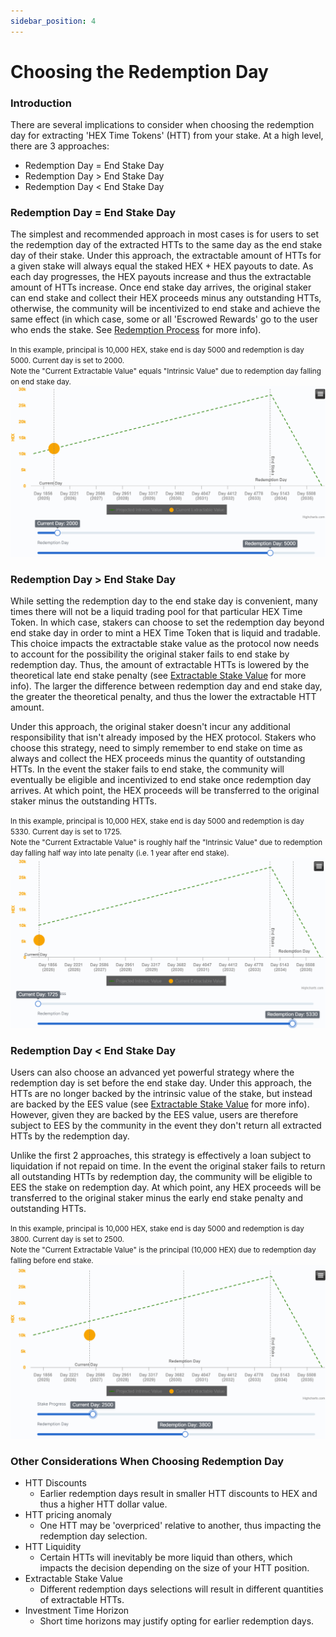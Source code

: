 ```yaml
---
sidebar_position: 4
---
```


# Choosing the Redemption Day

### Introduction
There are several implications to consider when choosing the redemption day for extracting 'HEX Time Tokens' (HTT) from your stake. At a high level, there are 3 approaches: 
- Redemption Day = End Stake Day
- Redemption Day > End Stake Day
- Redemption Day < End Stake Day

### Redemption Day = End Stake Day
The simplest and recommended approach in most cases is for users to set the redemption day of the extracted HTTs to the same day as the end stake day of their stake. Under this approach, the extractable amount of HTTs for a given stake will always equal the staked HEX + HEX payouts to date. As each day progresses, the HEX payouts increase and thus the extractable amount of HTTs increase. Once end stake day arrives, the original staker can end stake and collect their HEX proceeds minus any outstanding HTTs, otherwise, the community will be incentivized to end stake and achieve the same effect (in which case, some or all 'Escrowed Rewards' go to the user who ends the stake. See [Redemption Process](/Actuator%20Protocol/redemption) for more info).


<small>In this example, principal is 10,000 HEX, stake end is day 5000 and redemption is day 5000. Current day is set to 2000. <br/>
Note the "Current Extractable Value" equals "Intrinsic Value" due to redemption day falling on end stake day.</small>
![Alt text](/img/RedemptionEqualEndDay.png)

### Redemption Day > End Stake Day
While setting the redemption day to the end stake day is convenient, many times there will not be a liquid trading pool for that particular HEX Time Token. In which case, stakers can choose to set the redemption day beyond end stake day in order to mint a HEX Time Token that is liquid and tradable.
This choice impacts the extractable stake value as the protocol now needs to account for the possibility the original staker fails to end stake by redemption day. Thus, the amount of extractable HTTs is lowered by the theoretical late end stake penalty (see [Extractable Stake Value](/Actuator%20Protocol/extractableStakeValue) for more info). The larger the difference between redemption day and end stake day, the greater the theoretical penalty, and thus the lower the extractable HTT amount. 

Under this approach, the original staker doesn't incur any additional responsibility that isn't already imposed by the HEX protocol. Stakers who choose this strategy, need to simply remember to end stake on time as always and collect the HEX proceeds minus the quantity of outstanding HTTs. In the event the staker fails to end stake, the community will eventually be eligible and incentivized to end stake once redemption day arrives. At which point, the HEX proceeds will be transferred to the original staker minus the outstanding HTTs.  

<small>In this example, principal is 10,000 HEX, stake end is day 5000 and redemption is day 5330. Current day is set to 1725. <br/>
Note the "Current Extractable Value" is roughly half the "Intrinsic Value" due to redemption day falling half way into late penalty (i.e. 1 year after end stake).</small>
![Alt text](/img/RedemptionGreaterThanEnd.png)

### Redemption Day < End Stake Day
Users can also choose an advanced yet powerful strategy where the redemption day is set before the end stake day. Under this approach, the HTTs are no longer backed by the intrinsic value of the stake, but instead are backed by the EES value (see [Extractable Stake Value](/Actuator%20Protocol/extractableStakeValue) for more info). However, given they are backed by the EES value, users are therefore subject to EES by the community in the event they don't return all extracted HTTs by the redemption day. 

Unlike the first 2 approaches, this strategy is effectively a loan subject to liquidation if not repaid on time. In the event the original staker fails to return all outstanding HTTs by redemption day, the community will be eligible to EES the stake on redemption day. At which point, any HEX proceeds will be transferred to the original staker minus the early end stake penalty and outstanding HTTs.  

<small>In this example, principal is 10,000 HEX, stake end is day 5000 and redemption is day 3800. Current day is set to 2500. <br/>
Note the "Current Extractable Value" is the principal (10,000 HEX) due to redemption day falling before end stake.</small>
![Alt text](/img/RedemptionLessThanEnd.png)

### Other Considerations When Choosing Redemption Day
- HTT Discounts
  - Earlier redemption days result in smaller HTT discounts to HEX and thus a higher HTT dollar value.
- HTT pricing anomaly
  - One HTT may be 'overpriced' relative to another, thus impacting the redemption day selection.
- HTT Liquidity
  - Certain HTTs will inevitably be more liquid than others, which impacts the decision depending on the size of your HTT position.
- Extractable Stake Value
  - Different redemption days selections will result in different quantities of extractable HTTs. 
- Investment Time Horizon
  - Short time horizons may justify opting for earlier redemption days. 
